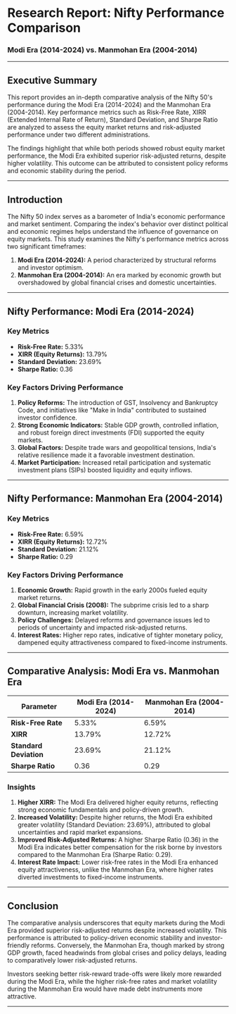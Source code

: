 # Research Report: Nifty Performance Comparison  
### Modi Era (2014-2024) vs. Manmohan Era (2004-2014)

---

## Executive Summary

This report provides an in-depth comparative analysis of the Nifty 50's performance during the Modi Era (2014-2024) and the Manmohan Era (2004-2014). Key performance metrics such as Risk-Free Rate, XIRR (Extended Internal Rate of Return), Standard Deviation, and Sharpe Ratio are analyzed to assess the equity market returns and risk-adjusted performance under two different administrations.  

The findings highlight that while both periods showed robust equity market performance, the Modi Era exhibited superior risk-adjusted returns, despite higher volatility. This outcome can be attributed to consistent policy reforms and economic stability during the period.

---

## Introduction

The Nifty 50 index serves as a barometer of India's economic performance and market sentiment. Comparing the index's behavior over distinct political and economic regimes helps understand the influence of governance on equity markets. This study examines the Nifty's performance metrics across two significant timeframes:
1. **Modi Era (2014-2024):** A period characterized by structural reforms and investor optimism.  
2. **Manmohan Era (2004-2014):** An era marked by economic growth but overshadowed by global financial crises and domestic uncertainties.

---

## Nifty Performance: Modi Era (2014-2024)

### Key Metrics
- **Risk-Free Rate:** 5.33%  
- **XIRR (Equity Returns):** 13.79%  
- **Standard Deviation:** 23.69%  
- **Sharpe Ratio:** 0.36  

### Key Factors Driving Performance
1. **Policy Reforms:** The introduction of GST, Insolvency and Bankruptcy Code, and initiatives like "Make in India" contributed to sustained investor confidence.  
2. **Strong Economic Indicators:** Stable GDP growth, controlled inflation, and robust foreign direct investments (FDI) supported the equity markets.  
3. **Global Factors:** Despite trade wars and geopolitical tensions, India's relative resilience made it a favorable investment destination.  
4. **Market Participation:** Increased retail participation and systematic investment plans (SIPs) boosted liquidity and equity inflows.

---

## Nifty Performance: Manmohan Era (2004-2014)

### Key Metrics
- **Risk-Free Rate:** 6.59%  
- **XIRR (Equity Returns):** 12.72%  
- **Standard Deviation:** 21.12%  
- **Sharpe Ratio:** 0.29  

### Key Factors Driving Performance
1. **Economic Growth:** Rapid growth in the early 2000s fueled equity market returns.  
2. **Global Financial Crisis (2008):** The subprime crisis led to a sharp downturn, increasing market volatility.  
3. **Policy Challenges:** Delayed reforms and governance issues led to periods of uncertainty and impacted risk-adjusted returns.  
4. **Interest Rates:** Higher repo rates, indicative of tighter monetary policy, dampened equity attractiveness compared to fixed-income instruments.

---

## Comparative Analysis: Modi Era vs. Manmohan Era

| **Parameter**          | **Modi Era (2014-2024)** | **Manmohan Era (2004-2014)** |
|------------------------|--------------------------|------------------------------|
| **Risk-Free Rate**     | 5.33%                    | 6.59%                        |
| **XIRR**               | 13.79%                   | 12.72%                       |
| **Standard Deviation** | 23.69%                   | 21.12%                       |
| **Sharpe Ratio**       | 0.36                     | 0.29                         |

### Insights
1. **Higher XIRR:** The Modi Era delivered higher equity returns, reflecting strong economic fundamentals and policy-driven growth.  
2. **Increased Volatility:** Despite higher returns, the Modi Era exhibited greater volatility (Standard Deviation: 23.69%), attributed to global uncertainties and rapid market expansions.  
3. **Improved Risk-Adjusted Returns:** A higher Sharpe Ratio (0.36) in the Modi Era indicates better compensation for the risk borne by investors compared to the Manmohan Era (Sharpe Ratio: 0.29).  
4. **Interest Rate Impact:** Lower risk-free rates in the Modi Era enhanced equity attractiveness, unlike the Manmohan Era, where higher rates diverted investments to fixed-income instruments.  

---

## Conclusion

The comparative analysis underscores that equity markets during the Modi Era provided superior risk-adjusted returns despite increased volatility. This performance is attributed to policy-driven economic stability and investor-friendly reforms. Conversely, the Manmohan Era, though marked by strong GDP growth, faced headwinds from global crises and policy delays, leading to comparatively lower risk-adjusted returns.

Investors seeking better risk-reward trade-offs were likely more rewarded during the Modi Era, while the higher risk-free rates and market volatility during the Manmohan Era would have made debt instruments more attractive.

---


